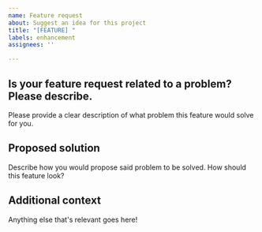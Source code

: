 ```yaml
---
name: Feature request
about: Suggest an idea for this project
title: "[FEATURE] "
labels: enhancement
assignees: ''

---
```


## Is your feature request related to a problem? Please describe.
Please provide a clear description of what problem this feature would solve for you.

## Proposed solution
Describe how you would propose said problem to be solved. How should this feature look?

## Additional context
Anything else that's relevant goes here!
